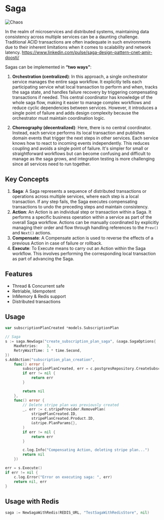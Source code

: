 # Saga

![Chaos](https://miro.medium.com/v2/resize:fit:1400/0*ef5vZOr1oEDVpi1e)

In the realm of microservices and distributed systems, maintaining data consistency across multiple services can be a daunting challenge. Traditional ACID transactions are often inadequate in such environments due to their inherent limitations when it comes to scalability and network latency. https://www.linkedin.com/pulse/saga-design-pattern-cnet-amir-doosti/

Sagas can be implemented in **“two ways”**:
1. **Orchestration (centralized)**: In this approach, a single orchestrator service manages the entire saga workflow. It explicitly tells each participating service what local transaction to perform and when, tracks the saga state, and handles failure recovery by triggering compensating transactions if needed. This central coordinator has knowledge of the whole saga flow, making it easier to manage complex workflows and reduce cyclic dependencies between services. However, it introduces a single point of failure and adds design complexity because the orchestrator must maintain coordination logic.

2. **Choreography (decentralized)**: Here, there is no central coordinator. Instead, each service performs its local transaction and publishes domain events that trigger the next steps in other services. Each service knows how to react to incoming events independently. This reduces coupling and avoids a single point of failure. It's simpler for small or straightforward workflows but can become confusing and difficult to manage as the saga grows, and integration testing is more challenging since all services need to run together.

## Key Concepts
1. **Saga**: A Saga represents a sequence of distributed transactions or operations across multiple services, where each step is a local transaction. If any step fails, the Saga executes compensating transactions to undo the preceding steps and maintain consistency.
2. **Action**: An Action is an individual step or transaction within a Saga. It performs a specific business operation within a service as part of the overall Saga workflow. Actions can be manually coordinated by explicitly managing their order and flow through handling references to the `Prev()` and `Next()` actions.
3. **Compensate**: A Compensate action is used to reverse the effects of a previous Action in case of failure or rollback.
4. **Execute**: To Execute means to carry out an Action within the Saga workflow. This involves performing the corresponding local transaction as part of advancing the Saga.

## Features
- Thread & Concurrent safe
- Retriable, Idempotent
- InMemory & Redis support
- Distributed transactions

## Usage

```go
var subscriptionPlanCreated *models.SubscriptionPlan

// Saga
s := saga.NewSaga("create_subscription_plan_saga", &saga.SagaOptions{
	MaxRetries:    3,
	RetryWaitTime: 1 * time.Second,
})
s.AddAction("subscription_plan_creation",
	func() error {
		subscriptionPlanCreated, err = c.postgresRepository.CreateSubscriptionPlan(ctx, subscriptionPlan)
		if err != nil {
			return err
		}

		return nil
	},
	func() error {
		// Delete stripe plan was previously created
		_, err := c.stripeProvider.RemovePlan(
			stripePlanCreated.ID,
			stripePlanCreated.Product.ID,
			&stripe.PlanParams{},
		)
		if err != nil {
			return err
		}

		c.log.Info("Compensating Action, deleting stripe plan...")
		return nil
	})

err = s.Execute()
if err != nil {
	c.log.Error("Error on executing saga: ", err)
	return nil, err
}
```

## Usage with Redis
```go
saga := NewSagaWithRedis(REDIS_URL, "TestSagaWithRedisStore", nil)
```
